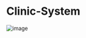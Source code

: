 # Clinic-System
![image](https://user-images.githubusercontent.com/114269455/192126418-37830bef-dcef-4b6d-ae9b-ec32cfc34403.png)

